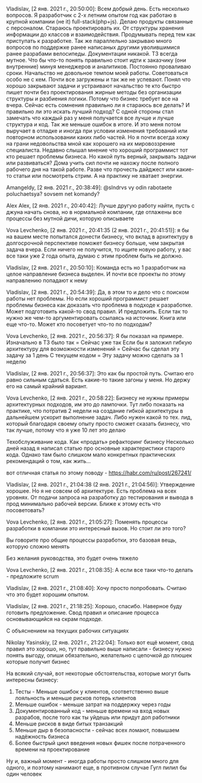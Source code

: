 Vladislav, [2 янв. 2021 г., 20:50:00]:
Всем добрый день. Есть несколько вопросов. Я разработчик с 2-х летним опытом год как работаю в крупной компании (не it) full-stack(php+js). Делаю продукты связанные с персоналом. Стараюсь проектировать их. От структуры хранения информации до классов и взаимодействия. Продумывать перед тем как приступать к разработке. Так же параллельно закрываю много вопросов по поддержке ранее написаных другими уволившимися ранее разрабами велосипеды. Документации никакой. ТЗ всегда мутное. Что бы что-то понять правильно стоит идти к заказчику (они внутренние) минуя менеджеров и аналитиков. Постоянно проваливаю сроки. Начальство не довольное темпом моей работы. Советоваться особо не с кем. Почти все загружены и так же не успевают. Понял что хорошо закрывают задачи и устраивают начальство те кто быстро пишет почти без проектирования жирные методы без организации структуры и разбиения логики. Потому что бизнес требует все на вчера. Сейчас есть сомнения правильно ли я стараюсь все делать? И правильно ли это искать лучший подход? С одной стороны стал замечать что каждый раз у меня получается все лучше и лучше структура и код. Так же меньше ошибок в итоге. И это меня потом выручает в отладке и иногда при условии изменения требований или повторном использовании каких либо частей. Но я почти всегда хожу на грани недовольства мной как хорошего на их мировоззрение специалиста. Недавно слышал мнение что хороший программист тот кто решает проблемы бизнеса. Но какой путь верный, закрывать задачи или развиваться? Дома учить сил почти не нахожу после полного рабочего дня на такой работе. Разве что прочесть дайджест или какие-то статьи или посмотреть стрим. А на практику не хватает энергии.

Amangeldy, [2 янв. 2021 г., 20:38:49]:
@slndrvs vy odin rabotaete poluchaetsya? sovsem net komandy?

Alex Alex, [2 янв. 2021 г., 20:40:42]:
Лучше другую работу найти, пусть с джуна начать снова, но в нормальной компании, где отлажены все процессы без мутной дичи, которую описываете

Vova Levchenko, [2 янв. 2021 г., 20:41:35 (2 янв. 2021 г., 20:41:51)]:
я бы на вашем месте попытался донести бизнесу, что вклад в архитектуру в долгосрочной перспективе поможет бизнесу больше, чем закрытая задача вчера.
Если ничего не получится, то ищите новую работу, у вас все таки уже 2 года опыта, думаю с этим проблем быть не должно.

Vladislav, [2 янв. 2021 г., 20:50:10]:
Команда есть но 1 разработчик на целое направление бизнеса выделен. И почти все проекты по этому направлению попадают к нему

Vladislav, [2 янв. 2021 г., 20:54:39]:
Да, в этом то и дело что с поиском работы нет проблемы. Но если хороший программист решает проблемы бизнеса как доказать что проблема в подходе к разработке. Может подготовить какой-то свод правил. И предложить. Если так то нужно же чем-то аргументировать ссылаясь на источник. Книга или еще что-то. Может кто посоветует что-то по подходам?

Vova Levchenko, [2 янв. 2021 г., 20:56:37]:
Я бы показал на примере. 
Изначально в ТЗ было так = Сейчас уже так
Если бы я заложил гибкую архитектуру для возможности изменений = Сейчас бы сделал эту задачу за 1 день
С текущем кодом = Эту задачу можно сделать за 1 неделю

Vladislav, [2 янв. 2021 г., 20:56:37]:
Это как бы простой путь. Считаю его равно сильным сдаться. Есть какие-то такие загоны у меня. Но держу его на самый крайний вариант.

Vova Levchenko, [2 янв. 2021 г., 20:58:22]:
Бизнесу не нужны примеры архитектурных подходов, им это до лампочки.
Тут либо показать на практике, что потратив 2 недели на создание гибкой архитектуры в дальнейшем ускорит выполнение задач.
Либо нужен какой то тех. лид, который благодаря своему опыту просто сможет сказать бизнесу, что так лучше, потому что я уже 10 лет это делаю

Техобслуживание кода. Как «продать» рефакторинг бизнесу
Несколько дней назад я написал статью про основные характеристики старого кода. Однако там было слишком мало конкретных практических рекомендаций о том, как жить...

вот отличная статья по этому поводу - https://habr.com/ru/post/267241/

Vladislav, [2 янв. 2021 г., 21:04:38 (2 янв. 2021 г., 21:04:56)]:
Утверждение хорошее. Но я не совсем об архитектуре. Есть проблема на всех уровнях. От подачи запроса на разработку до тестирования и вывода в прод минимально рабочей версии. Ближе к этому есть что посоветовать?

Vova Levchenko, [2 янв. 2021 г., 21:05:27]:
Поменять процессы разработки в компании это интересный вызов. Но стоит ли это того?

Вы говорите про общие процессы разработки, это базовая вещь, которую сложно менять

Без желания руководства, это будет очень тяжело

Vova Levchenko, [2 янв. 2021 г., 21:08:35]:
А если все таки что-то делать - предложите scrum

Vladislav, [2 янв. 2021 г., 21:08:40]:
Хочу просто попробовать. Считаю что это будет хорошим опытом.

Vladislav, [2 янв. 2021 г., 21:18:25]:
Хорошо, спасибо. Наверное буду готовить предложение. Свод правил и описание процесса основывающийся на скрам подходе.

С объяснением на текущих рабочих ситуациях

Nikolay Yasinskiy, [2 янв. 2021 г., 21:22:04]:
Только вот ещё момент, свод правил это хорошо, но, тут правильно выше написали - бизнесу нужно понять выгоду, опиши обязательно, желательно с цепочкой до плюшек которые получит бизнес

На всякий случай, вот некоторые обстоятельства, которые могут быть интересны бизнесу:
1. Тесты - Меньше ошибок у клиентов, соответственно выше лояльность и меньше рисков потерь клиентов
2. Меньше ошибок - меньше затрат на поддержку через годы
3. Документированный код - меньше времени на вход новых разрабов, после того как ты уйдешь или придут доп работники
4. Меньше рисков в виде битых транзакций
5. Меньше дыр в безопасности - сейчас всех ломают, повышаем надёжность бизнеса
6. Более быстрый цикл введения новых фишек после потраченного времени на проектирование

Ну и, важный момент - иногда работы просто слишком много для одного, и поэтому нанимают еще, в противном случае Гугл пилил бы один человек